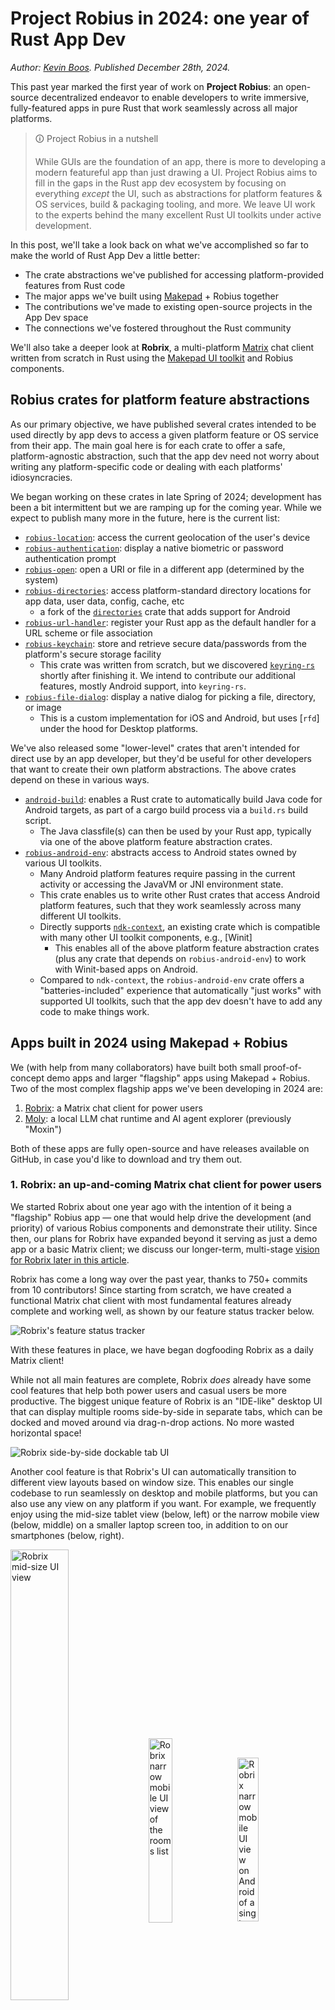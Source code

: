 # Project Robius in 2024: one year of Rust App Dev

*Author: [Kevin Boos](https://github.com/kevinaboos). Published December 28th, 2024.*


This past year marked the first year of work on **Project Robius**: an open-source decentralized endeavor to enable developers to write immersive, fully-featured apps in pure Rust that work seamlessly across all major platforms.

> 🛈 Project Robius in a nutshell
>
> While GUIs are the foundation of an app, there is more to developing a modern featureful app than just drawing a UI.
> Project Robius aims to fill in the gaps in the Rust app dev ecosystem by focusing on everything *except*  the UI, such as abstractions for platform features & OS services, build & packaging tooling, and more.
> We leave UI work to the experts behind the many excellent Rust UI toolkits under active development.

 
In this post, we'll take a look back on what we've accomplished so far to make the world of Rust App Dev a little better:
* The crate abstractions we've published for accessing platform-provided features from Rust code
* The major apps we've built using [Makepad] + Robius together
* The contributions we've made to existing open-source projects in the App Dev space
* The connections we've fostered throughout the Rust community


We'll also take a deeper look at **Robrix**,  a multi-platform [Matrix](https://matrix.org/) chat client written from scratch in Rust using the [Makepad UI toolkit] and Robius components.


## Robius crates for platform feature abstractions

As our primary objective, we have published several crates intended to be used directly by app devs to access a given platform feature or OS service from their app. The main goal here is for each crate to offer a safe, platform-agnostic abstraction, such that the app dev need not worry about writing any platform-specific code or dealing with each platforms' idiosyncracies.

We began working on these crates in late Spring of 2024; development has been a bit intermittent but we are ramping up for the coming year. While we expect to publish many more in the future, here is the current list:

* [`robius-location`]: access the current geolocation of the user's device
* [`robius-authentication`]: display a native biometric or password authentication prompt
* [`robius-open`]: open a URI or file in a different app (determined by the system)
* [`robius-directories`]: access platform-standard directory locations for app data, user data, config, cache, etc
    * a fork of the [`directories`] crate that adds support for Android
* [`robius-url-handler`]: register your Rust app as the default handler for a URL scheme or file association
* [`robius-keychain`]: store and retrieve secure data/passwords from the platform's secure storage facility
    * This crate was written from scratch, but we discovered [`keyring-rs`] shortly after finishing it. We intend to contribute our additional features, mostly Android support, into `keyring-rs`.
* [`robius-file-dialog`]: display a native dialog for picking a file, directory, or image
    * This is a custom implementation for iOS and Android, but uses [`rfd`] under the hood for Desktop platforms.

We've also released some "lower-level" crates that aren't intended for direct use by an app developer, but they'd be useful for other developers that want to create their own platform abstractions.
The above crates depend on these in various ways.
* [`android-build`]: enables a Rust crate to automatically build Java code for Android targets, as part of a cargo build process via a `build.rs` build script.
    * The Java classfile(s) can then be used by your Rust app, typically via one of the above platform feature abstraction crates.
* [`robius-android-env`]: abstracts access to Android states owned by various UI toolkits.
    * Many Android platform features require passing in the current activity or accessing the JavaVM or JNI environment state.
    * This crate enables us to write other Rust crates that access Android platform features, such that they work seamlessly across many different UI toolkits.
    * Directly supports [`ndk-context`], an existing crate which is compatible with many other UI toolkit components, e.g., [Winit]
        * This enables all of the above platform feature abstraction crates (plus any crate that depends on `robius-android-env`) to work with Winit-based apps on Android.
    * Compared to `ndk-context`, the `robius-android-env` crate offers a "batteries-included" experience that automatically "just works" with supported UI toolkits, such that the app dev doesn't have to add any code to make things work.



## Apps built in 2024 using Makepad + Robius

We (with help from many collaborators) have built both small proof-of-concept demo apps and larger "flagship" apps using Makepad + Robius. Two of the most complex flagship apps we've been developing in 2024 are:
1. [Robrix]: a Matrix chat client for power users
2. [Moly]: a local LLM chat runtime and AI agent explorer (previously "Moxin")

Both of these apps are fully open-source and have releases available on GitHub, in case you'd like to download and try them out.


### 1. Robrix: an up-and-coming Matrix chat client for power users

We started Robrix about one year ago with the intention of it being a "flagship" Robius app — one that would help drive the development (and priority) of various Robius components and demonstrate their utility.
Since then, our plans for Robrix have expanded beyond it serving as just a demo app or a basic Matrix client; we discuss our longer-term, multi-stage [vision for Robrix later in this article](#robrix-roadmap-for-2025-and-beyond).

Robrix has come a long way over the past year, thanks to 750+ commits from 10 contributors!
Since starting from scratch, we have created a functional Matrix chat client with most fundamental features already complete and working well, as shown by our feature status tracker below.

![Robrix's feature status tracker](robrix_feature_status_tracker.png)


With these features in place, we have began dogfooding Robrix as a daily Matrix client!

While not all main features are complete, Robrix *does* already have some cool features that help both power users and casual users be more productive.
The biggest unique feature of Robrix is an "IDE-like" desktop UI that can display multiple rooms side-by-side in separate tabs, which can be docked and moved around via drag-n-drop actions.
No more wasted horizontal space!

![Robrix side-by-side dockable tab UI](robrix_desktop_ui.png)

Another cool feature is that Robrix's UI can automatically transition to different view layouts based on window size. This enables our single codebase to run seamlessly on desktop and mobile platforms, but you can also use any view on any platform if you want.
For example, we frequently enjoy using the mid-size tablet view (below, left) or the narrow mobile view (below, middle) on a smaller laptop screen too, in addition to on our smartphones (below, right).

<p float="left">
  <img align="middle" alt="Robrix mid-size UI view" src="robrix_midsize_ui.png" width="43%" />
  <img align="middle" alt="Robrix narrow mobile UI view of the rooms list" src="robrix_mobile_view_rooms_list.png" width="27.5%" />
  <img align="middle" alt="Robrix narrow mobile UI view on Android of a single room" src="robrix_android_view_single_room.png" width="25.9%" />
</p>


Beyond a sleek UI, Robrix also leverages multiple Robius crates for deep integration with the native platform:
* `robius-open` to open URLs, images, and downloaded files
* `robius-location` to obtain and share the user's current location in a Matrix room
* `robius-url-handler` to register Robrix as a default handler for the `matrix:` URL scheme (and others)
* `robius-directories` to ensure that we store app data and cached content in the platform-canonical directories
* `robius-keychain` to store a user's login session tokens (this is a WIP)
* `robius-packaging-commands` to help easily build app bundles for desktop platforms using cargo-packager
* In the future, we'll allow users to mark individual rooms as "secret", such that they are hidden behind an authentication prompt provided by `robius-authentication`


In addition to a sleek UI and robust platform integration, Robrix is highly performant and efficient thanks to its underlying pure-Rust stack and Makepad's emphasis on lightweight, performant code.
Our rough benchmarks show that Robrix can easily achieve over 120 FPS (TODO: measure this) on an older M1 Macbook Pro, even when displaying a dozen rooms side-by-side.
Robrix achieves this while using only around 100MB of system memory, which is less than 25% of what most Electron-based Matrix desktop clients consume.
* TODO: CPU Utilization??

Most importantly, thanks to the power of Makepad and Robius, Robrix has zero platform-specific code.
This makes it easy to maintain and develop features/bugfixes quickly, as you don't have to consider the idiosyncracies of each platform.
Thus, we invite you to check out our codebase and contribute any cool missing features that you'd love to have!


To learn more about Robrix, check out the following:
* [Robrix on GitHub](https://github.com/project-robius/robrix)
* [A recent conference talk about Robrix](https://www.youtube.com/watch?v=DO5C7aITVyU) ([PDF slides](https://github.com/project-robius/files/blob/main/GOSIM%20China%202024/Robrix%20Talk%20GOSIM%20China%20October%2017%2C%202024.pdf))
* [Robrix's Project Tracker on GitHub](https://github.com/orgs/project-robius/projects/4/)
* [Chat with us about Robrix on Matrix](https://matrix.to/#/#robius-robrix:matrix.org)



### 2. Moly: chat with local LLMs and custom AI agents

TODO: describe Moly in a general sense, provide a screenshot. Explain how it has driven development of Makepad features like fundamental widgets (modals, sliding panels, etc).


Most of Project Robius's work (my work) on Moly was spread across these directions:
1. Standardizing app behaviors to be more platform-compliant and canonical
2. Implementing a Rust-based installer and configurator for the [Wasmedge WASM runtime], which is what Moly uses to run LLMs locally
3. Creating packaging logic and configuring the build tooling to generate Moly app bundles that work across all 3 major desktop platforms


## Contributions to other Rust app dev projects
In addition to creating, maintaining, and publishing our own crates for Rust app dev, we also strive to contribute to and improve existing crates that are already prominently used in the ecosystem.

TODO: list crates that we've contributed to

* Project Robius started using and making contributions to [`cargo-packager`], a packaging solution for Rust apps on Desktop target platforms created and open-sourced by Crab-Nebula, the folks behind the excellent Tauri ecosystem
  * We plan to contribute support for generating mobile app bundles, namely Android, to cargo-packager
  * We also intend to add support for other Desktop package formats, namely Flatpack
* [`robius-packaging-commands`]: a companion to `cargo-packager` that makes it easier to build & configure complex apps
  * Automatically handles Makepad configuration and resource/asset discovery & bundling

* We have made myriad major contributions to the Makepad UI toolkit, as Robrix and Moly are two of the most complex apps built in Makepad
    * Improvements to `PortalList`, a virtual viewport list with infinite scrolling
        * Better API with more introspection into the positional & visibility state of items in the list, its scrolling state, and its item caching behavior
        * Efficient implementations of smooth scrolling animations, e.g., jump to bottom or jump to a given item index
    * Multiple new widgets: Avatar images with text fallback,
    * Improvements to the underlying Android platform layer
    * An app lifecycle model with dedicated Events for all lifecycle stages, which is consistent across all platforms
    * Easier and more ergonomic `Actions` (widget-to-widget message events), plus support for delivering an action to a widget from a background thread or async task context
    * Rich text formatting, used to display both HTML and Markdown content
    * TODO: list others things we added to makepad
   
   



## Cross-collaboration with other UI and App Dev orgs
* Project Robius hosted an App Dev unconference at RustNL 2024 (and also GOSIM Beijing 2024), in which a few dozen Rust developers from across the world met up to discuss the shared problems we all face in developing Rust apps and UI toolkits.
    * A few of the topics & ideas we discussed there have already made it past the discussion phase and have become real projects!
        * `kittest`: a universal UI testing framework built upon the AccessKit accessibility framework, spearheaded by the eGUI team!
        * Dioxus's work on hotreloading not just UI DSL code, but even real Rust code that implements app behavior!
        * Feedback given to the Rust lang & libs teams. We hope these changes to Rust itself will make future Rust apps easier to write, with simplified and more ergonomic code patterns for async and more (TODO: link auto-clone issue)
    * Please get in touch if you're in this space and would like to join future meetups!
* Thanks to Sid Askary, we began monthly meet-ups to chat about ongoing Rust UI & App Dev concerns, and to share ideas, solutions, progress updates.
    * Attendees vary, but often include teammembers from Robius, Makepad, the Linebender organization (behind Xilem and more), Dioxus, eGUI, Pax, wgpu, Slint UI, and more
*



## Roadmap for 2025

### Project Robius Roadmap

TODO

### Robrix Roadmap for 2025 and beyond

TODO



## Acknowledgments
* Jorge
* Julian
* Facundia
* Klim
* TODO:Make sure I didn't forget any contributors
* Cassaundra
* Makepad team: Rik Arends, Eddy Bruel, Sebastian
* Alex Zhang
    * Contributors funded by him to work on Robrix: Tyrese, Alan, Lu
* My colleagues who provide invaluable guidance, technical advice, and community connections
    * Yue Chen, Edward Tan, Sid Askary, Yong He, Mats Lundgren
* Linebender teammembers, for technical recommendations and exchanging ideas
* Various open-source contributors:
    * TODO: check Robrix history for other contributors




<!-- Links -->
[Robrix]: https://github.com/project-robius/robrix
[Moly]: https://github.com/moxin-org/moly
[Makepad]: https://makepad.nl/
[Makepad UI toolkit]: https://makepad.nl/
[`robius-location`]: https://github.com/project-robius/robius-location
[`robius-authentication`]: https://crates.io/crates/robius-authentication
[`robius-open`]: https://crates.io/crates/robius-open
[`robius-directories`]: https://crates.io/crates/robius-directories
[`directories`]: https://crates.io/crates/directories
[`robius-url-handler`]: https://github.com/project-robius/robius-url-handler
[`robius-keychain`]: https://github.com/project-robius/robius-keychain
[`keyring-rs`]: https://crates.io/crates/keyring
[`android-build`]: https://crates.io/crates/android-build
[`robius-android-env`]: https://crates.io/crates/robius-android-env
[`ndk-context`]: https://crates.io/crates/ndk-context
[`Winit`]: https://crates.io/crates/winit
[`robius-packaging-commands`]: https://github.com/project-robius/robius-packaging-commands
[`robius-file-dialog`]: https://github.com/project-robius/robius-file-dialog
[`cargo-packager`]: https://crates.io/crates/cargo-packager 